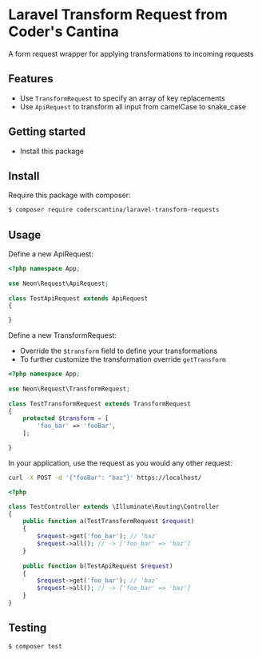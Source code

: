 # Laravel Transform Request from Coder's Cantina

A form request wrapper for applying transformations to incoming requests

## Features

* Use `TransformRequest` to specify an array of key replacements
* Use `ApiRequest` to transform all input from camelCase to snake_case

## Getting started

* Install this package

## Install

Require this package with composer:

``` bash
$ composer require coderscantina/laravel-transform-requests
```

## Usage

Define a new ApiRequest:

```php
<?php namespace App;
 
use Neon\Request\ApiRequest;
 
class TestApiRequest extends ApiRequest
{

}
```
Define a new TransformRequest:

* Override the `$transform` field to define your transformations
* To further customize the transformation override `getTransform`

```php
<?php namespace App;
 
use Neon\Request\TransformRequest;
 
class TestTransformRequest extends TransformRequest
{
    protected $transform = [
        'foo_bar' => 'fooBar',
    ];

}
```

In your application, use the request as you would any other request:

```bash
curl -X POST -d '{"fooBar": "baz"}' https://localhost/
```

```php
<?php

class TestController extends \Illuminate\Routing\Controller
{
    public function a(TestTransformRequest $request)
    {
        $request->get('foo_bar'); // 'baz'
        $request->all(); // -> ['foo_bar' => 'baz']
    }
    
    public function b(TestApiRequest $request)
    {
        $request->get('foo_bar'); // 'baz'
        $request->all(); // -> ['foo_bar' => 'baz']
    }
}
```

## Testing

``` bash
$ composer test
```
